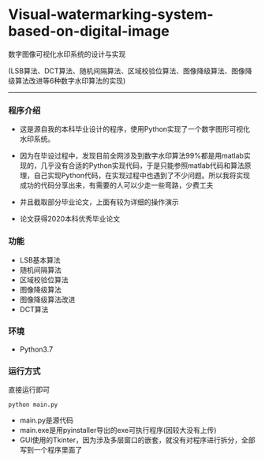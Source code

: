 # Visual-watermarking-system-based-on-digital-image
数字图像可视化水印系统的设计与实现

(LSB算法、DCT算法、随机间隔算法、区域校验位算法、图像降级算法、图像降级算法改进等6种数字水印算法的实现)

---





### 程序介绍

* 这是源自我的本科毕业设计的程序，使用Python实现了一个数字图形可视化水印系统。

* 因为在毕设过程中，发现目前全网涉及到数字水印算法99%都是用matlab实现的，几乎没有合适的Python实现代码，于是只能参照matlab代码和算法原理，自己实现Python代码，在实现过程中也遇到了不少问题。所以我将实现成功的代码分享出来，有需要的人可以少走一些弯路，少费工夫

* 并且截取部分毕业论文，上面有较为详细的操作演示

* 论文获得2020本科优秀毕业论文



### 功能

* LSB基本算法
* 随机间隔算法
* 区域校验位算法
* 图像降级算法
* 图像降级算法改进
* DCT算法



### 环境

* Python3.7



### 运行方式

直接运行即可

```
python main.py
```

* main.py是源代码
* main.exe是用pyinstaller导出的exe可执行程序(因较大没有上传)
* GUI使用的Tkinter，因为涉及多层窗口的嵌套，就没有对程序进行拆分，全部写到一个程序里面了



